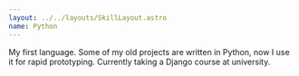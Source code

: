 ```yaml
---
layout: ../../layouts/SkillLayout.astro
name: Python
---
```


My first language. Some of my old projects are written in Python, now I use it for rapid prototyping. Сurrently taking a Django course at university.
